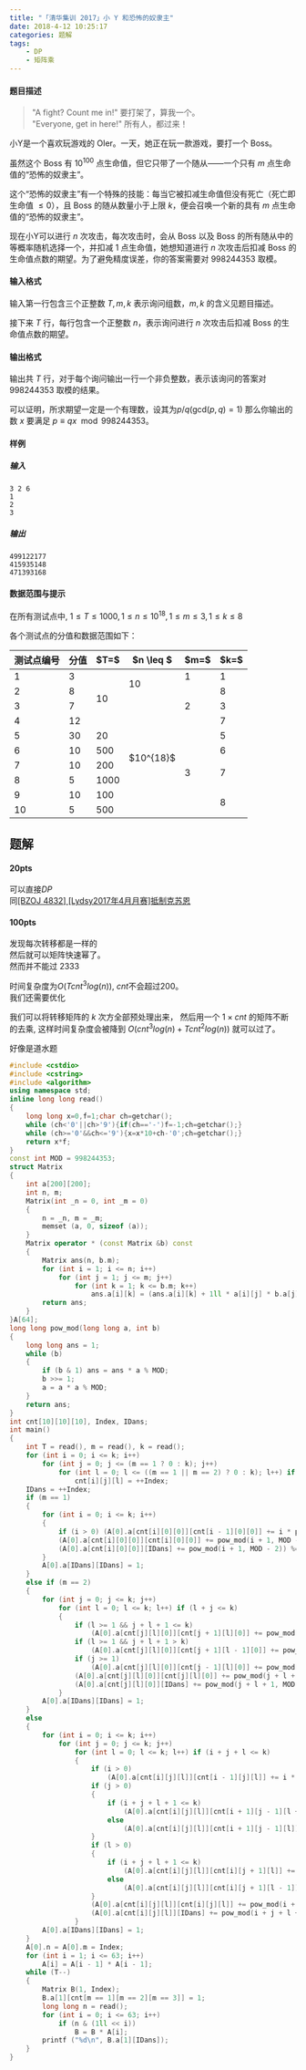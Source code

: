 ```yaml
---
title: "「清华集训 2017」小 Y 和恐怖的奴隶主"
date: 2018-4-12 10:25:17
categories: 题解
tags: 
    - DP
    - 矩阵乘
---
```


#### 题目描述
>"A fight? Count me in!" 要打架了，算我一个。  
>"Everyone, get in here!" 所有人，都过来！

小Y是一个喜欢玩游戏的 OIer。一天，她正在玩一款游戏，要打一个 Boss。

虽然这个 Boss 有 $10^{100}$ 点生命值，但它只带了一个随从——一个只有 $m$ 点生命值的“恐怖的奴隶主”。

这个“恐怖的奴隶主”有一个特殊的技能：每当它被扣减生命值但没有死亡（死亡即生命值 $\leq 0$），且 Boss 的随从数量小于上限 $k$，便会召唤一个新的具有 $m$ 点生命值的“恐怖的奴隶主”。

现在小Y可以进行 $n$ 次攻击，每次攻击时，会从 Boss 以及 Boss 的所有随从中的等概率随机选择一个，并扣减 $1$ 点生命值，她想知道进行 $n$ 次攻击后扣减 Boss 的生命值点数的期望。为了避免精度误差，你的答案需要对 $998244353$ 取模。

#### 输入格式

输入第一行包含三个正整数 $T,m,k$ 表示询问组数，$m,k$ 的含义见题目描述。

接下来 $T$ 行，每行包含一个正整数 $n$，表示询问进行 $n$ 次攻击后扣减 Boss 的生命值点数的期望。

#### 输出格式
输出共 $T$ 行，对于每个询问输出一行一个非负整数，表示该询问的答案对 $998244353$ 取模的结果。

可以证明，所求期望一定是一个有理数，设其为$p/q (\mathrm{gcd}(p,q) = 1)$  那么你输出的数 $x$ 要满足 $p \equiv qx \mod 998244353$。

#### 样例
##### 输入
```
3 2 6
1
2
3
```
##### 输出
```
499122177
415935148
471393168
```

#### 数据范围与提示
在所有测试点中, $1\leq T \leq 1000, 1 \leq n \leq 10^{18}, 1 \leq m \leq 3, 1 \leq k \leq 8$

各个测试点的分值和数据范围如下：

<table><thead><tr><th rowspan="1">测试点编号</th><th rowspan="1">分值</th><th rowspan="1">$T=$</th><th rowspan="1">$n \leq $</th><th rowspan="1">$m=$</th><th rowspan="1">$k=$</th></tr></thead><tbody><tr><td rowspan="1">1</td><td rowspan="1">3</td><td rowspan="4">10</td><td rowspan="2">10</td><td rowspan="1">1</td><td rowspan="1">1</td></tr><tr><td rowspan="1">2</td><td rowspan="1">8</td><td rowspan="3">2</td><td rowspan="1">8</td></tr><tr><td rowspan="1">3</td><td rowspan="1">7</td><td rowspan="8">$10^{18}$</td><td rowspan="1">3</td></tr><tr><td rowspan="1">4</td><td rowspan="1">12</td><td rowspan="1">7</td></tr><tr><td rowspan="1">5</td><td rowspan="1">30</td><td rowspan="1">20</td><td rowspan="6">3</td><td rowspan="1">5</td></tr><tr><td rowspan="1">6</td><td rowspan="1">10</td><td rowspan="1">500</td><td rowspan="1">6</td></tr><tr><td rowspan="1">7</td><td rowspan="1">10</td><td rowspan="1">200</td><td rowspan="2">7</td></tr><tr><td rowspan="1">8</td><td rowspan="1">5</td><td rowspan="1">1000</td></tr><tr><td rowspan="1">9</td><td rowspan="1">10</td><td rowspan="1">100</td><td rowspan="2">8</td></tr><tr><td rowspan="1">10</td><td rowspan="1">5</td><td rowspan="1">500</td></tr></tbody></table>


## 题解

#### 20pts
可以直接$DP$  
同[[BZOJ 4832] [Lydsy2017年4月月赛]抵制克苏恩](/2017/08/03/59/)  

#### 100pts
发现每次转移都是一样的  
然后就可以矩阵快速幂了。  
然而并不能过 2333  

时间复杂度为$O(Tcnt^3log(n))$, $cnt$不会超过200。  
我们还需要优化  

我们可以将转移矩阵的 $k$ 次方全部预处理出来， 然后用一个 $1 \times cnt$ 的矩阵不断的去乘, 这样时间复杂度会被降到 $O(cnt^3log(n) + Tcnt^2log(n))$ 
就可以过了。 

好像是道水题

```c++
#include <cstdio>
#include <cstring>
#include <algorithm>
using namespace std;
inline long long read()
{
    long long x=0,f=1;char ch=getchar();
    while (ch<'0'||ch>'9'){if(ch=='-')f=-1;ch=getchar();}
    while (ch>='0'&&ch<='9'){x=x*10+ch-'0';ch=getchar();}
    return x*f;
}
const int MOD = 998244353;
struct Matrix
{
    int a[200][200];
    int n, m;
    Matrix(int _n = 0, int _m = 0)
    {
        n = _n, m = _m;
        memset (a, 0, sizeof (a));
    }
    Matrix operator * (const Matrix &b) const 
    {
        Matrix ans(n, b.m);
        for (int i = 1; i <= n; i++)
            for (int j = 1; j <= m; j++)
                for (int k = 1; k <= b.m; k++)
                    ans.a[i][k] = (ans.a[i][k] + 1ll * a[i][j] * b.a[j][k]) % MOD;
        return ans;
    }
}A[64];
long long pow_mod(long long a, int b)
{
    long long ans = 1;
    while (b)
    {
        if (b & 1) ans = ans * a % MOD;
        b >>= 1;
        a = a * a % MOD;
    }
    return ans;
}
int cnt[10][10][10], Index, IDans;
int main()
{
    int T = read(), m = read(), k = read();
    for (int i = 0; i <= k; i++)
        for (int j = 0; j <= (m == 1 ? 0 : k); j++)
            for (int l = 0; l <= ((m == 1 || m == 2) ? 0 : k); l++) if (i + j + l <= k)
                cnt[i][j][l] = ++Index;
    IDans = ++Index;
    if (m == 1)
    {
        for (int i = 0; i <= k; i++)
        {
            if (i > 0) (A[0].a[cnt[i][0][0]][cnt[i - 1][0][0]] += i * pow_mod(i + 1, MOD - 2) % MOD) %= MOD;
            (A[0].a[cnt[i][0][0]][cnt[i][0][0]] += pow_mod(i + 1, MOD - 2)) %= MOD;
            (A[0].a[cnt[i][0][0]][IDans] += pow_mod(i + 1, MOD - 2)) %= MOD;
        }
        A[0].a[IDans][IDans] = 1;
    }
    else if (m == 2)
    {
        for (int j = 0; j <= k; j++)
            for (int l = 0; l <= k; l++) if (l + j <= k)
            {
                if (l >= 1 && j + l + 1 <= k) 
                    (A[0].a[cnt[j][l][0]][cnt[j + 1][l][0]] += pow_mod(j + l + 1, MOD - 2) * l % MOD) %= MOD;
                if (l >= 1 && j + l + 1 > k)
                    (A[0].a[cnt[j][l][0]][cnt[j + 1][l - 1][0]] += pow_mod(j + l + 1, MOD - 2) * l % MOD) %= MOD;
                if (j >= 1)
                    (A[0].a[cnt[j][l][0]][cnt[j - 1][l][0]] += pow_mod(j + l + 1, MOD - 2) * j % MOD) %= MOD;
                (A[0].a[cnt[j][l][0]][cnt[j][l][0]] += pow_mod(j + l + 1, MOD - 2)) %= MOD;
                (A[0].a[cnt[j][l][0]][IDans] += pow_mod(j + l + 1, MOD - 2)) %= MOD;
            }
        A[0].a[IDans][IDans] = 1;
    }
    else
    {
        for (int i = 0; i <= k; i++)
            for (int j = 0; j <= k; j++)
                for (int l = 0; l <= k; l++) if (i + j + l <= k)
                {
                    if (i > 0)
                        (A[0].a[cnt[i][j][l]][cnt[i - 1][j][l]] += i * pow_mod(i + j + l + 1, MOD - 2) % MOD) %= MOD;
                    if (j > 0)
                    {
                        if (i + j + l + 1 <= k) 
                            (A[0].a[cnt[i][j][l]][cnt[i + 1][j - 1][l + 1]] += j * pow_mod(i + j + l + 1, MOD - 2) % MOD) %= MOD;
                        else 
                            (A[0].a[cnt[i][j][l]][cnt[i + 1][j - 1][l]] += j * pow_mod(i + j + l + 1, MOD - 2) % MOD) %= MOD;
                    }
                    if (l > 0)
                    {
                        if (i + j + l + 1 <= k) 
                            (A[0].a[cnt[i][j][l]][cnt[i][j + 1][l]] += l * pow_mod(i + j + l + 1, MOD - 2) % MOD) %= MOD;
                        else 
                            (A[0].a[cnt[i][j][l]][cnt[i][j + 1][l - 1]] += l * pow_mod(i + j + l + 1, MOD - 2) % MOD) %= MOD;
                    }
                    (A[0].a[cnt[i][j][l]][cnt[i][j][l]] += pow_mod(i + j + l + 1, MOD - 2)) %= MOD;
                    (A[0].a[cnt[i][j][l]][IDans] += pow_mod(i + j + l + 1, MOD - 2)) %= MOD;
                }
        A[0].a[IDans][IDans] = 1;
    }
    A[0].n = A[0].m = Index;
    for (int i = 1; i <= 63; i++)
        A[i] = A[i - 1] * A[i - 1];
    while (T--)
    {
        Matrix B(1, Index);
        B.a[1][cnt[m == 1][m == 2][m == 3]] = 1;
        long long n = read();
        for (int i = 0; i <= 63; i++)
            if (n & (1ll << i))
                B = B * A[i];
        printf ("%d\n", B.a[1][IDans]);
    }
}
```